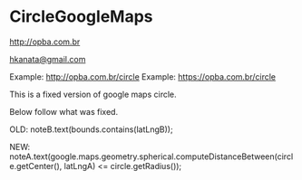 # CircleGoogleMaps

http://opba.com.br

hkanata@gmail.com

Example: http://opba.com.br/circle
Example: https://opba.com.br/circle

This is a fixed version of google maps circle.

Below follow what was fixed.

OLD: noteB.text(bounds.contains(latLngB));

NEW: noteA.text(google.maps.geometry.spherical.computeDistanceBetween(circle.getCenter(), latLngA) <= circle.getRadius());

